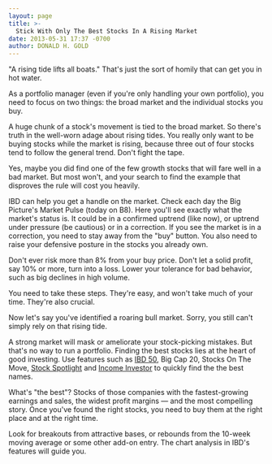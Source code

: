 ```yaml
---
layout: page
title: >-
  Stick With Only The Best Stocks In A Rising Market
date: 2013-05-31 17:37 -0700
author: DONALD H. GOLD
---
```





"A rising tide lifts all boats." That's just the sort of homily that can get you in hot water.


As a portfolio manager (even if you're only handling your own portfolio), you need to focus on two things: the broad market and the individual stocks you buy.


A huge chunk of a stock's movement is tied to the broad market. So there's truth in the well-worn adage about rising tides. You really only want to be buying stocks while the market is rising, because three out of four stocks tend to follow the general trend. Don't fight the tape.


Yes, maybe you did find one of the few growth stocks that will fare well in a bad market. But most won't, and your search to find the example that disproves the rule will cost you heavily.


IBD can help you get a handle on the market. Check each day the Big Picture's Market Pulse (today on B8). Here you'll see exactly what the market's status is. It could be in a confirmed uptrend (like now), or uptrend under pressure (be cautious) or in a correction. If you see the market is in a correction, you need to stay away from the "buy" button. You also need to raise your defensive posture in the stocks you already own.


Don't ever risk more than 8% from your buy price. Don't let a solid profit, say 10% or more, turn into a loss. Lower your tolerance for bad behavior, such as big declines in high volume.


You need to take these steps. They're easy, and won't take much of your time. They're also crucial.


Now let's say you've identified a roaring bull market. Sorry, you still can't simply rely on that rising tide.


A strong market will mask or ameliorate your stock-picking mistakes. But that's no way to run a portfolio. Finding the best stocks lies at the heart of good investing. Use features such as [IBD 50](http://research.investors.com/screen-center/?start=ibd), Big Cap 20, Stocks On The Move, [Stock Spotlight](http://news.investors.com/investing/stock-spotlight.htm) and [Income Investor](http://news.investors.com/investing/the-income-investor.htm) to quickly find the the best names.


What's "the best"? Stocks of those companies with the fastest-growing earnings and sales, the widest profit margins — and the most compelling story. Once you've found the right stocks, you need to buy them at the right place and at the right time.


Look for breakouts from attractive bases, or rebounds from the 10-week moving average or some other add-on entry. The chart analysis in IBD's features will guide you.




